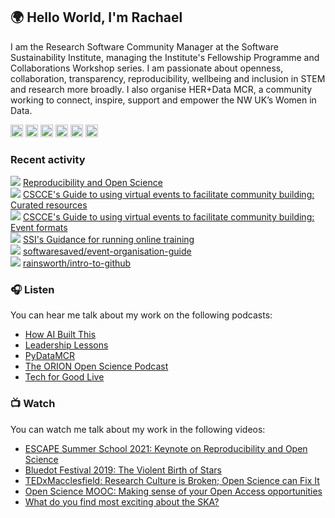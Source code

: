## 🌍 Hello World, I'm Rachael

<!--
**rainsworth/rainsworth** is a ✨ _special_ ✨ repository because its `README.md` (this file) appears on your GitHub profile.

Here are some ideas to get you started:

- 🔭 I’m currently working on ...
- 🌱 I’m currently learning ...
- 👯 I’m looking to collaborate on ...
- 🤔 I’m looking for help with ...
- 💬 Ask me about ...
- 📫 How to reach me: ...
- 😄 Pronouns: ...
- ⚡ Fun fact: ...
-->

I am the Research Software Community Manager at the Software Sustainability Institute, managing the Institute's Fellowship Programme and Collaborations Workshop series. I am passionate about openness, collaboration, transparency, reproducibility, wellbeing and inclusion in STEM and research more broadly. I also organise HER+Data MCR, a community working to connect, inspire, support and empower the NW UK’s Women in Data.

<a href="https://rainsworth.github.io/"><img height="20" width="20" src="https://unpkg.com/simple-icons@v3/icons/icloud.svg" /></a>
<a href="https://twitter.com/rachaelevelyn"><img height="20" width="20" src="https://unpkg.com/simple-icons@v3/icons/twitter.svg" /></a>
<a href="https://www.linkedin.com/in/rachaelainsworth/"><img height="20" width="20" src="https://unpkg.com/simple-icons@v3/icons/linkedin.svg" /></a>
<a href="https://figshare.com/authors/Rachael_Ainsworth/4824354"><img height="20" width="20" src="https://unpkg.com/simple-icons@v3/icons/figshare.svg" /></a>
<a href="https://orcid.org/0000-0003-2591-9462"><img height="20" width="20" src="https://unpkg.com/simple-icons@v3/icons/orcid.svg" /></a>
<a href="https://www.meetup.com/herplusdatamcr/"><img height="20" width="20" src="https://unpkg.com/simple-icons@v3/icons/meetup.svg" /></a>

### Recent activity
<img src="https://img.icons8.com/material-outlined/20/000000/presentation.png"/> [Reproducibility and Open Science](https://doi.org/10.6084/m9.figshare.14710110)  
<img src="https://img.icons8.com/material-outlined/20/000000/document.png"/> [CSCCE's Guide to using virtual events to facilitate community building: Curated resources](https://doi.org/10.5281/zenodo.4270105)  
<img src="https://img.icons8.com/material-outlined/20/000000/document.png"/> [CSCCE's Guide to using virtual events to facilitate community building: Event formats](https://doi.org/10.5281/zenodo.3934385)  
<img src="https://img.icons8.com/material-outlined/20/000000/document.png"/> [SSI's Guidance for running online training](https://doi.org/10.5281/zenodo.3923948)    
<img src="https://img.icons8.com/material-outlined/20/000000/github.png"/> [softwaresaved/event-organisation-guide](https://github.com/softwaresaved/event-organisation-guide)  
<img src="https://img.icons8.com/material-outlined/20/000000/github.png"/> [rainsworth/intro-to-github](https://github.com/rainsworth/intro-to-github)  

### 🎧 Listen

You can hear me talk about my work on the following podcasts:
- [How AI Built This](https://player.captivate.fm/episode/56f38e50-8a1a-44e1-beaf-6743c80c7afb)
- [Leadership Lessons](https://soundcloud.com/user-591847145-874775758/leadership-lessons-rachael-ainsworth)
- [PyDataMCR](https://anchor.fm/pydatamcr/episodes/Episode-7---Open-Science-and-Imposters-syndrome-Ft--Rachael-Ainsworth-e5hia8/a-aoiq43)
- [The ORION Open Science Podcast](https://www.podbean.com/ew/pb-w273g-bffc6f)
- [Tech for Good Live](https://pod.co/tech-for-good-live/doom-and-gloom-we-re-on-brand-the-live-christmas-episode-2019)

### 📺 Watch

You can watch me talk about my work in the following videos:
- [ESCAPE Summer School 2021: Keynote on Reproducibility and Open Science](https://youtu.be/TkIZ4FIGfBc)
- [Bluedot Festival 2019: The Violent Birth of Stars](https://youtu.be/914KncrM6PM)
- [TEDxMacclesfield: Research Culture is Broken; Open Science can Fix It](https://youtu.be/c-bemNZ-IqA)
- [Open Science MOOC: Making sense of your Open Access opportunities](https://youtu.be/geydm_0jDzM)
- [What do you find most exciting about the SKA?](https://youtu.be/6ZYPdHQgD0A)
